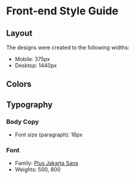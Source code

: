 # Front-end Style Guide

## Layout

The designs were created to the following widths:

-   Mobile: 375px
-   Desktop: 1440px

## Colors

## Typography

### Body Copy

-   Font size (paragraph): 16px

### Font

-   Family: [Plus Jakarta Sans](https://fonts.google.com/specimen/Plus+Jakarta+Sans)
-   Weights: 500, 800

